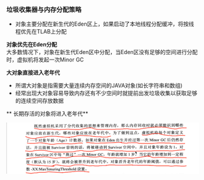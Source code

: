 ### 垃圾收集器与内存分配策略

* 对象主要分配在新生代的Eden区上，如果启动了本地线程分配缓冲，将按线程优先在TLAB上分配

**对象优先在Eden分配**  
大多数情况下，对象在新生代Eden区中分配，当Eden区没有足够的空间进行分配时，虚拟机将发起一次Minor GC

**大对象直接进入老年代**

* 所谓大对象是指需要大量连续内存空间的JAVA对象\(如长字符串和数组\)
* 经常出现大对象容易导致内存还有不少空间时就提前出发垃圾收集以获取足够的连续空间存放数据

** 长期存活的对象将进入老年代**

![](/assets/201708022223.png)

